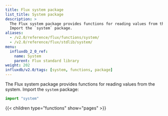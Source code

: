 ```yaml
---
title: Flux system package
list_title: System package
description: >
  The Flux system package provides functions for reading values from the system.
  Import the `system` package.
aliases:
  - /v2.0/reference/flux/functions/system/
  - /v2.0/reference/flux/stdlib/system/
menu:
  influxdb_2_0_ref:
    name: System
    parent: Flux standard library
weight: 202
influxdb/v2.0/tags: [system, functions, package]
---
```


The Flux system package provides functions for reading values from the system.
Import the `system` package:

```js
import "system"
```

{{< children type="functions" show="pages" >}}
